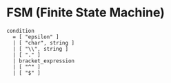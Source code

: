 # FSM (Finite State Machine)

```
condition
  = [ "epsilon" ]
  | [ "char", string ]
  | [ "\\", string ]
  | [ "." ]
  | bracket_expression
  | [ "^" ]
  | [ "$" ]
```

